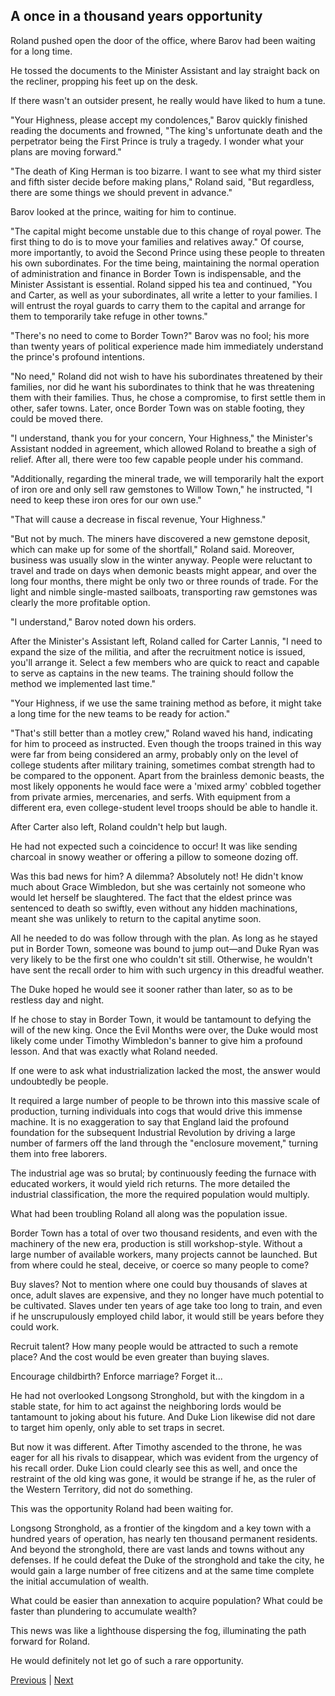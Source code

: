 ## A once in a thousand years opportunity
Roland pushed open the door of the office, where Barov had been waiting for a long time.

He tossed the documents to the Minister Assistant and lay straight back on the recliner, propping his feet up on the desk.

If there wasn't an outsider present, he really would have liked to hum a tune.

"Your Highness, please accept my condolences," Barov quickly finished reading the documents and frowned, "The king's unfortunate death and the perpetrator being the First Prince is truly a tragedy. I wonder what your plans are moving forward."

"The death of King Herman is too bizarre. I want to see what my third sister and fifth sister decide before making plans," Roland said, "But regardless, there are some things we should prevent in advance."

Barov looked at the prince, waiting for him to continue.

"The capital might become unstable due to this change of royal power. The first thing to do is to move your families and relatives away." Of course, more importantly, to avoid the Second Prince using these people to threaten his own subordinates. For the time being, maintaining the normal operation of administration and finance in Border Town is indispensable, and the Minister Assistant is essential. Roland sipped his tea and continued, "You and Carter, as well as your subordinates, all write a letter to your families. I will entrust the royal guards to carry them to the capital and arrange for them to temporarily take refuge in other towns."

"There's no need to come to Border Town?" Barov was no fool; his more than twenty years of political experience made him immediately understand the prince's profound intentions.

"No need," Roland did not wish to have his subordinates threatened by their families, nor did he want his subordinates to think that he was threatening them with their families. Thus, he chose a compromise, to first settle them in other, safer towns. Later, once Border Town was on stable footing, they could be moved there.



"I understand, thank you for your concern, Your Highness," the Minister's Assistant nodded in agreement, which allowed Roland to breathe a sigh of relief. After all, there were too few capable people under his command.



"Additionally, regarding the mineral trade, we will temporarily halt the export of iron ore and only sell raw gemstones to Willow Town," he instructed, "I need to keep these iron ores for our own use."



"That will cause a decrease in fiscal revenue, Your Highness."



"But not by much. The miners have discovered a new gemstone deposit, which can make up for some of the shortfall," Roland said. Moreover, business was usually slow in the winter anyway. People were reluctant to travel and trade on days when demonic beasts might appear, and over the long four months, there might be only two or three rounds of trade. For the light and nimble single-masted sailboats, transporting raw gemstones was clearly the more profitable option.



"I understand," Barov noted down his orders.



After the Minister's Assistant left, Roland called for Carter Lannis, "I need to expand the size of the militia, and after the recruitment notice is issued, you'll arrange it. Select a few members who are quick to react and capable to serve as captains in the new teams. The training should follow the method we implemented last time."



"Your Highness, if we use the same training method as before, it might take a long time for the new teams to be ready for action."



"That's still better than a motley crew," Roland waved his hand, indicating for him to proceed as instructed. Even though the troops trained in this way were far from being considered an army, probably only on the level of college students after military training, sometimes combat strength had to be compared to the opponent. Apart from the brainless demonic beasts, the most likely opponents he would face were a 'mixed army' cobbled together from private armies, mercenaries, and serfs. With equipment from a different era, even college-student level troops should be able to handle it.



After Carter also left, Roland couldn't help but laugh.



He had not expected such a coincidence to occur! It was like sending charcoal in snowy weather or offering a pillow to someone dozing off.



Was this bad news for him? A dilemma? Absolutely not! He didn't know much about Grace Wimbledon, but she was certainly not someone who would let herself be slaughtered. The fact that the eldest prince was sentenced to death so swiftly, even without any hidden machinations, meant she was unlikely to return to the capital anytime soon.



All he needed to do was follow through with the plan. As long as he stayed put in Border Town, someone was bound to jump out—and Duke Ryan was very likely to be the first one who couldn't sit still. Otherwise, he wouldn't have sent the recall order to him with such urgency in this dreadful weather.



The Duke hoped he would see it sooner rather than later, so as to be restless day and night.



If he chose to stay in Border Town, it would be tantamount to defying the will of the new king. Once the Evil Months were over, the Duke would most likely come under Timothy Wimbledon's banner to give him a profound lesson. And that was exactly what Roland needed.



If one were to ask what industrialization lacked the most, the answer would undoubtedly be people.



It required a large number of people to be thrown into this massive scale of production, turning individuals into cogs that would drive this immense machine. It is no exaggeration to say that England laid the profound foundation for the subsequent Industrial Revolution by driving a large number of farmers off the land through the "enclosure movement," turning them into free laborers.



The industrial age was so brutal; by continuously feeding the furnace with educated workers, it would yield rich returns. The more detailed the industrial classification, the more the required population would multiply.



What had been troubling Roland all along was the population issue.



Border Town has a total of over two thousand residents, and even with the machinery of the new era, production is still workshop-style. Without a large number of available workers, many projects cannot be launched. But from where could he steal, deceive, or coerce so many people to come?



Buy slaves? Not to mention where one could buy thousands of slaves at once, adult slaves are expensive, and they no longer have much potential to be cultivated. Slaves under ten years of age take too long to train, and even if he unscrupulously employed child labor, it would still be years before they could work.



Recruit talent? How many people would be attracted to such a remote place? And the cost would be even greater than buying slaves.



Encourage childbirth? Enforce marriage? Forget it...



He had not overlooked Longsong Stronghold, but with the kingdom in a stable state, for him to act against the neighboring lords would be tantamount to joking about his future. And Duke Lion likewise did not dare to target him openly, only able to set traps in secret.



But now it was different. After Timothy ascended to the throne, he was eager for all his rivals to disappear, which was evident from the urgency of his recall order. Duke Lion could clearly see this as well, and once the restraint of the old king was gone, it would be strange if he, as the ruler of the Western Territory, did not do something.



This was the opportunity Roland had been waiting for.



Longsong Stronghold, as a frontier of the kingdom and a key town with a hundred years of operation, has nearly ten thousand permanent residents. And beyond the stronghold, there are vast lands and towns without any defenses. If he could defeat the Duke of the stronghold and take the city, he would gain a large number of free citizens and at the same time complete the initial accumulation of wealth.



What could be easier than annexation to acquire population? What could be faster than plundering to accumulate wealth?



This news was like a lighthouse dispersing the fog, illuminating the path forward for Roland.

He would definitely not let go of such a rare opportunity.





[Previous](CH0054.md) | [Next](CH0056.md)
